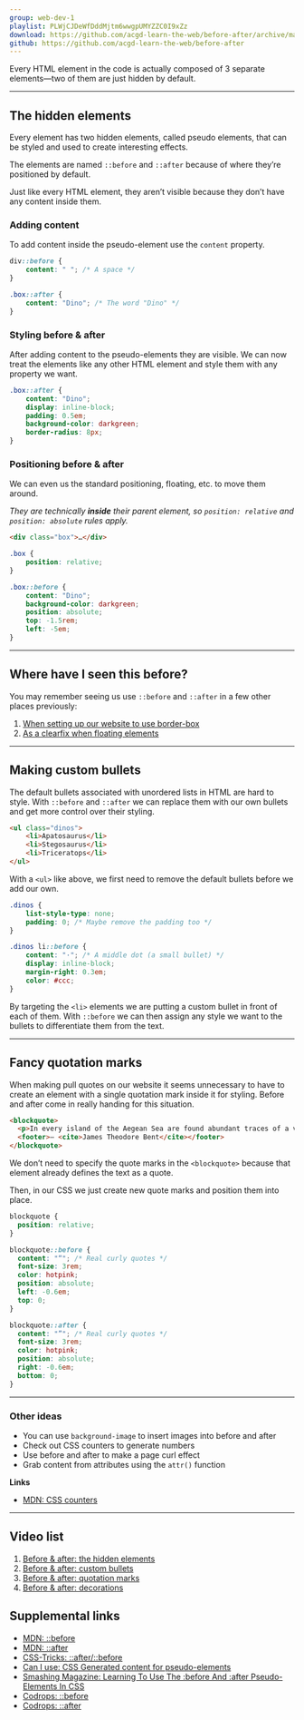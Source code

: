 ```yaml
---
group: web-dev-1
playlist: PLWjCJDeWfDddMjtm6wwgpUMYZZC0I9xZz
download: https://github.com/acgd-learn-the-web/before-after/archive/master.zip
github: https://github.com/acgd-learn-the-web/before-after
---
```


Every HTML element in the code is actually composed of 3 separate elements—two of them are just hidden by default.

---

## The hidden elements

Every element has two hidden elements, called pseudo elements, that can be styled and used to create interesting effects.

The elements are named `::before` and `::after` because of where they’re positioned by default.

Just like every HTML element, they aren’t visible because they don’t have any content inside them.

### Adding content

To add content inside the pseudo-element use the `content` property.

```css
div::before {
	content: " "; /* A space */
}

.box::after {
	content: "Dino"; /* The word "Dino" */
}
```

### Styling before & after

After adding content to the pseudo-elements they are visible. We can now treat the elements like any other HTML element and style them with any property we want.

```css
.box::after {
	content: "Dino";
	display: inline-block;
	padding: 0.5em;
	background-color: darkgreen;
	border-radius: 8px;
}
```

### Positioning before & after

We can even us the standard positioning, floating, etc. to move them around.

*They are technically **inside** their parent element, so `position: relative` and `position: absolute` rules apply.*

```html
<div class="box">…</div>
```

```css
.box {
	position: relative;
}

.box::before {
	content: "Dino";
	background-color: darkgreen;
	position: absolute;
	top: -1.5rem;
	left: -5em;
}
```

---

## Where have I seen this before?

You may remember seeing us use `::before` and `::after` in a few other places previously:

1. [When setting up our website to use border-box](../box-model#adjusting-layout-math-with-border-box)
2. [As a clearfix when floating elements](../float-clear#clearfix-class)

---

## Making custom bullets

The default bullets associated with unordered lists in HTML are hard to style. With `::before` and `::after` we can replace them with our own bullets and get more control over their styling.

```html
<ul class="dinos">
	<li>Apatosaurus</li>
	<li>Stegosaurus</li>
	<li>Triceratops</li>
</ul>
```

With a `<ul>` like above, we first need to remove the default bullets before we add our own.

```css
.dinos {
	list-style-type: none;
	padding: 0; /* Maybe remove the padding too */
}

.dinos li::before {
	content: "·"; /* A middle dot (a small bullet) */
	display: inline-block;
	margin-right: 0.3em;
	color: #ccc;
}
```

By targeting the `<li>` elements we are putting a custom bullet in front of each of them. With `::before` we can then assign any style we want to the bullets to differentiate them from the text.

---

## Fancy quotation marks

When making pull quotes on our website it seems unnecessary to have to create an element with a single quotation mark inside it for styling. Before and after come in really handing for this situation.

```html
<blockquote>
  <p>In every island of the Aegean Sea are found abundant traces of a vast prehistoric empire.</p>
  <footer>— <cite>James Theodore Bent</cite></footer>
</blockquote>
```

We don’t need to specify the quote marks in the `<blockquote>` because that element already defines the text as a quote.

Then, in our CSS we just create new quote marks and position them into place.

```css
blockquote {
  position: relative;
}

blockquote::before {
  content: "“"; /* Real curly quotes */
  font-size: 3rem;
  color: hotpink;
  position: absolute;
  left: -0.6em;
  top: 0;
}

blockquote::after {
  content: "”"; /* Real curly quotes */
  font-size: 3rem;
  color: hotpink;
  position: absolute;
  right: -0.6em;
  bottom: 0;
}
```

---

### Other ideas

- You can use `background-image` to insert images into before and after
- Check out CSS counters to generate numbers
- Use before and after to make a page curl effect
- Grab content from attributes using the `attr()` function

**Links**

- [MDN: CSS counters](https://developer.mozilla.org/en-US/docs/Web/Guide/CSS/Counters)

---

## Video list

1. [Before & after: the hidden elements](https://www.youtube.com/watch?v=hv2j8NZRCzo&index=1&list=PLWjCJDeWfDddMjtm6wwgpUMYZZC0I9xZz)
2. [Before & after: custom bullets](https://www.youtube.com/watch?v=BmMj3ss2tY8&index=2&list=PLWjCJDeWfDddMjtm6wwgpUMYZZC0I9xZz)
3. [Before & after: quotation marks](https://www.youtube.com/watch?v=H47TgxyBnAU&index=3&list=PLWjCJDeWfDddMjtm6wwgpUMYZZC0I9xZz)
4. [Before & after: decorations](https://www.youtube.com/watch?v=WiaIBC7xszw&index=4&list=PLWjCJDeWfDddMjtm6wwgpUMYZZC0I9xZz)

## Supplemental links

- [MDN: ::before](https://developer.mozilla.org/en-US/docs/Web/CSS/::before)
- [MDN: ::after](https://developer.mozilla.org/en-US/docs/Web/CSS/::after)
- [CSS-Tricks: ::after/::before](https://css-tricks.com/almanac/selectors/a/after-and-before/)
- [Can I use: CSS Generated content for pseudo-elements](http://caniuse.com/#feat=css-gencontent)
- [Smashing Magazine: Learning To Use The :before And :after Pseudo-Elements In CSS](http://www.smashingmagazine.com/2011/07/13/learning-to-use-the-before-and-after-pseudo-elements-in-css/)
- [Codrops: ::before](http://tympanus.net/codrops/css_reference/before/)
- [Codrops: ::after](http://tympanus.net/codrops/css_reference/after/)
